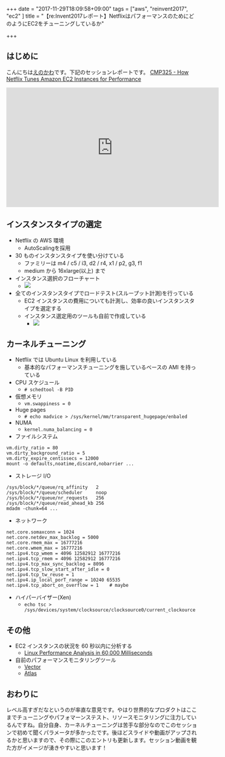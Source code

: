 +++
date = "2017-11-29T18:09:58+09:00"
tags = ["aws", "reinvent2017", "ec2" ]
title = "【re:Invent2017レポート】NetflixはパフォーマンスのためにどのようにEC2をチューニングしているか"

+++

## はじめに
こんにちは[えのかわ](https://twitter.com/enkw_)です。下記のセッションレポートです。  
[CMP325 - How Netflix Tunes Amazon EC2 Instances for Performance](https://www.portal.reinvent.awsevents.com/connect/sessionDetail.ww?SESSION_ID=15567)

<iframe width="560" height="315" src="https://www.youtube.com/embed/89fYOo1V2pA" frameborder="0" gesture="media" allow="encrypted-media" allowfullscreen></iframe>

## インスタンスタイプの選定

- Netflix の AWS 環境
  - AutoScalingを採用
- 30 ものインスタンスタイプを使い分けている
  - ファミリーは m4 / c5 /  i3, d2 / r4, x1 / p2, g3, f1
  - medium から 16xlarge(以上) まで
- インスタンス選択のフローチャート
  - <img src="/images/cmp325-1.jpg">
- 全てのインスタンスタイプでロードテスト(スループット計測)を行っている
  - EC2 インスタンスの費用についても計測し、効率の良いインスタンスタイプを選定する
  - インスタンス選定用のツールも自前で作成している
    - <img src="/images/cmp325-2.jpg">

## カーネルチューニング

- Netflix では Ubuntu Linux を利用している
  - 基本的なパフォーマンスチューニングを施しているベースの AMI を持っている
- CPU スケジュール
  - `# schedtool -B PID`
- 仮想メモリ
  - `vm.swappiness = 0`
- Huge pages
  - `# echo madvice > /sys/kernel/mm/transparent_hugepage/enbaled`
- NUMA
  - `kernel.numa_balancing = 0`
- ファイルシステム

```
vm.dirty_ratio = 80
vm.dirty_background_ratio = 5
vm.dirty_expire_centissecs = 12000
mount -o defaults,noatime,discard,nobarrier ...
```

- ストレージ I/O

```
/sys/block/*/queue/rq_affinity   2
/sys/block/*/queue/scheduler     noop
/sys/block/*/queue/nr_requests   256
/sys/block/*/queue/read_ahead_kb 256
mdadm -chunk=64 ...
```

- ネットワーク
```
net.core.somaxconn = 1024
net.core.netdev_max_backlog = 5000
net.core.rmem_max = 16777216
net.core.wmem_max = 16777216
net.ipv4.tcp_wmem = 4096 12582912 16777216
net.ipv4.tcp_rmem = 4096 12582912 16777216
net.ipv4.tcp_max_sync_backlog = 8096
net.ipv4.tcp_slow_start_after_idle = 0
net.ipv4.tcp_tw_reuse = 1
net.ipv4.ip_local_porT_range = 10240 65535
net.ipv4.tcp_abort_on_overflow = 1    # maybe
```

- ハイパーバイザー(Xen)
  - `echo tsc > /sys/devices/system/clocksource/clocksource0/current_clockource`

## その他

- EC2 インスタンスの状況を 60 秒以内に分析する
  - [Linux Performance Analysis in 60,000 Milliseconds](https://medium.com/netflix-techblog/linux-performance-analysis-in-60-000-milliseconds-accc10403c55)
- 自前のパフォーマンスモニタリングツール
  - [Vector](https://medium.com/netflix-techblog/introducing-vector-netflixs-on-host-performance-monitoring-tool-c0d3058c3f6f)
  - [Atlas](https://medium.com/netflix-techblog/introducing-atlas-netflixs-primary-telemetry-platform-bd31f4d8ed9a)

## おわりに

レベル高すぎだなというのが率直な意見です。やはり世界的なプロダクトはここまでチューニングやパフォマーンステスト、リソースモニタリングに注力しているんですね。自分自身、カーネルチューニングは苦手な部分なのでこのセッションで初めて聞くパラメータが多かったです。後ほどスライドや動画がアップされるかと思いますので、その際にこのエントリも更新します。セッション動画を観た方がイメージが湧きやすいと思います！
